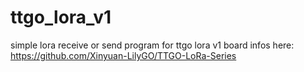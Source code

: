 # ttgo_lora_v1
simple lora receive or send program for ttgo lora v1 board infos here: https://github.com/Xinyuan-LilyGO/TTGO-LoRa-Series
